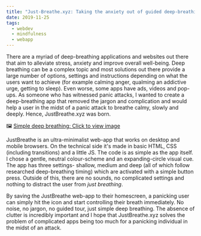 ```yaml
---
title: "Just-Breathe.xyz: Taking the anxiety out of guided deep-breathing"
date: 2019-11-25
tags:
  - webdev
  - mindfulness
  - webapp
---
```


There are a myriad of deep-breathing applications and websites out there that aim to alleviate stress, anxiety and improve overall well-being. Deep breathing can be a complex topic and most solutions out there provide a large number of options, settings and instructions depending on what the users want to achieve (for example calming anger, qualming an addictive urge, getting to sleep). Even worse, some apps have ads, videos and pop-ups.
As someone who has witnessed panic attacks, I wanted to create a deep-breathing app that removed the jargon and complication and would help a user in the midst of a panic attack to breathe calmy, slowly and deeply. Hence, JustBreathe.xyz was born.

🖼️ [Simple deep breathing: Click to view image](https://thepracticaldev.s3.amazonaws.com/i/7o722hdt4i24z24dk0k2.jpg)

JustBreathe is an ultra-minimalist web-app that works on desktop and mobile browsers. On the technical side it's made in basic HTML, CSS (including transitions) and a little JS. The code is as simple as the app itself. I chose a gentle, neutral colour-scheme and an expanding-circle visual cue. The app has three settings- shallow, medium and deep (all of which follow researched deep-breathing timing) which are activated with a simple button press. Outside of this, there are no sounds, no complicated settings and nothing to distract the user from *just breathing*.

By saving the JustBreathe web-app to their homescreen, a panicking user can simply hit the icon and start controlling their breath immediately. No noise, no jargon, no guided tour, just simple deep breathing. The absence of clutter is incredibly important and I hope that JustBreathe.xyz solves the problem of complicated apps being too much for a panicking individual in the midst of an attack.
